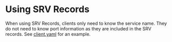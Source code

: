 # Using SRV Records

When using SRV Records, clients only need to know the service name.
They do not need to know port information as they are included in the SRV records.
See [client.yaml]() for an example.
